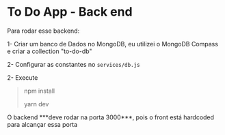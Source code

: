# To Do App - Back end

<p>Para rodar esse backend:</p>

1- Criar um banco de Dados no MongoDB, eu utilizei o MongoDB Compass e criar a collection "to-do-db"

2- Configurar as constantes no `services/db.js`

2- Execute

> npm install
>
> yarn dev

<p>O backend ***deve rodar na porta 3000***, pois o front está hardcoded para alcançar essa porta</p>
